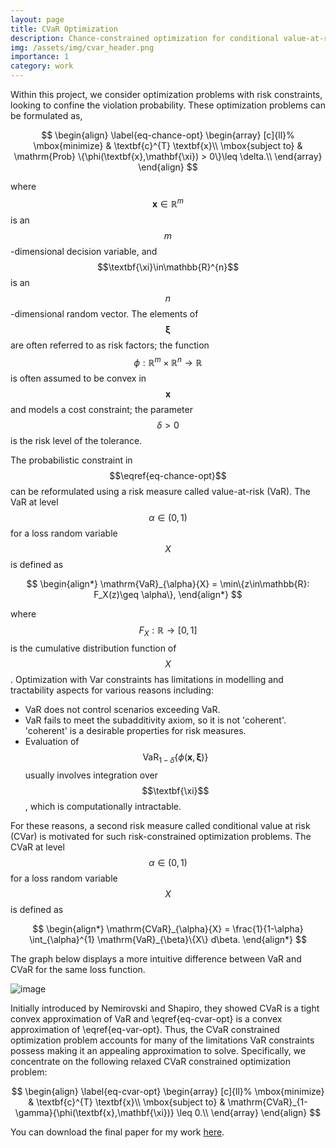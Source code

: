 ```yaml
---
layout: page
title: CVaR Optimization
description: Chance-constrained optimization for conditional value-at-risk problems
img: /assets/img/cvar_header.png
importance: 1
category: work
---
```

Within this project, we consider optimization problems with risk constraints, looking to confine the violation probability. These optimization problems can be formulated as,

$$
\begin{align}
\label{eq-chance-opt}
\begin{array}
[c]{ll}%
\mbox{minimize} & \textbf{c}^{T}
\textbf{x}\\
\mbox{subject to} & \mathrm{Prob} \{\phi(\textbf{x},\mathbf{\xi}) > 0\}\leq \delta.\\
\end{array}
\end{align}
$$

where $$\textbf{x}\in\mathbb{R}^{m}$$ is an $$m$$-dimensional decision variable, and $$\textbf{\xi}\in\mathbb{R}^{n}$$ is an $$n$$-dimensional random vector. 
The elements of $$\mathbf{\xi}$$ are often referred to as risk factors; the function $$\phi: \mathbb{R}^{m}\times\mathbb{R}^{n}
\rightarrow\mathbb{R}$$ is often assumed to be convex in $$\textbf{x}$$ and models a cost constraint; the parameter
$$\delta> 0$$ is the risk level of the tolerance.


The probabilistic constraint in $$\eqref{eq-chance-opt}$$ can be reformulated using a risk measure called value-at-risk (VaR). The VaR at level $$\alpha \in (0,1)$$ for a loss random variable $$X$$ is defined as


$$
\begin{align*}
    \mathrm{VaR}_{\alpha}{X}
    = \min\{z\in\mathbb{R}: F_X(z)\geq \alpha\},
\end{align*}
$$


where $$F_X: \mathbb{R}\rightarrow[0,1]$$ is the cumulative distribution function of $$X$$. Optimization with Var constraints has limitations in modelling and tractability aspects for various reasons including:
* VaR does not control scenarios exceeding VaR.
* VaR fails to meet the subadditivity axiom, so it is not 'coherent'. 'coherent' is a desirable properties for risk measures.
* Evaluation of $$\mathrm{VaR}_{1-\delta}\{\phi(\textbf{x},\mathbf{\xi})\}$$ usually involves integration over $$\textbf{\xi}$$, which is computationally intractable.


For these reasons, a second risk measure called conditional value at risk (CVar) is motivated for such risk-constrained optimization problems.
The CVaR at level $$\alpha \in (0,1)$$ for a loss random variable $$X$$ is defined as

$$
\begin{align*}
    \mathrm{CVaR}_{\alpha}{X} = 
    \frac{1}{1-\alpha}
    \int_{\alpha}^{1} 
    \mathrm{VaR}_{\beta}\{X\} d\beta.
\end{align*}
$$

The graph below displays a more intuitive difference between VaR and CVaR for the same loss function.

![image](/assets/images/cvar-header.jpg)

Initially introduced by Nemirovski and Shapiro, they showed CVaR is a tight convex approximation of VaR and \eqref{eq-cvar-opt} is a convex approximation of 
\eqref{eq-var-opt}. Thus, the CVaR constrained optimization problem accounts for many of the limitations VaR constraints possess making it an appealing approximation to 
solve. Specifically, we concentrate on the following relaxed CVaR constrained optimization problem:

$$
\begin{align}
\label{eq-cvar-opt}
\begin{array}
[c]{ll}%
\mbox{minimize} & \textbf{c}^{T}
\textbf{x}\\
\mbox{subject to} & 
\mathrm{CVaR}_{1-\gamma}{\phi(\textbf{x},\mathbf{\xi})}
\leq 0.\\
\end{array}
\end{align}
$$


You can download the final paper for my work [here](https://anish-senapati.github.io/assets/pdf/SURF_2020_Final_Project.pdf). 